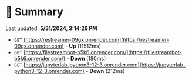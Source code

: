 # 📖 Summary
Last updated: **5/31/2024, 3:14:29 PM**

- `GET` [https://restreamer-09gx.onrender.com](https://restreamer-09gx.onrender.com) - **Up** (11512ms)
- `GET` [https://filestreambot-b5k6.onrender.com/](https://filestreambot-b5k6.onrender.com/) - **Down** (180ms)
- `GET` [https://jupyterlab-python3-12-3.onrender.com](https://jupyterlab-python3-12-3.onrender.com) - **Down** (212ms)
